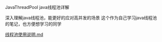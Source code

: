 JavaThreadPool
java线程池详解

深入理解java线程池，能更好的应对高并发的场景
这个作为自己学习java线程池的笔记，也方便想学习的同学

[线程池使用说明.md](./线程池使用说明.md)



